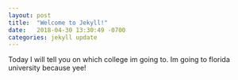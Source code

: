 ```yaml
---
layout: post
title:  "Welcome to Jekyll!"
date:   2018-04-30 13:30:49 -0700
categories: jekyll update
---
```

Today I will tell you on which college im going to. Im going to florida university because yee!
